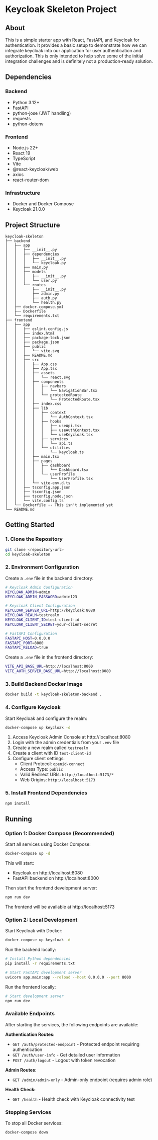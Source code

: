 # Keycloak Skeleton Project

## About

This is a simple starter app with React, FastAPI, and Keycloak for authentication. It provides a basic setup to demonstrate how we can integrate keycloak into our application for user authentication and authorization. This is only intended to help solve some of the initial integration challenges and is definitely not a production-ready solution.

## Dependencies

### Backend
- Python 3.12+
- FastAPI
- python-jose (JWT handling)
- requests
- python-dotenv

### Frontend
- Node.js 22+
- React 19
- TypeScript
- Vite
- @react-keycloak/web
- axios
- react-router-dom

### Infrastructure
- Docker and Docker Compose
- Keycloak 21.0.0

## Project Structure

```
keycloak-skeleton
├── backend
│   ├── app
│   │   ├── __init__.py
│   │   ├── dependencies
│   │   │   ├── __init__.py
│   │   │   └── keycloak.py
│   │   ├── main.py
│   │   ├── models
│   │   │   ├── __init__.py
│   │   │   └── user.py
│   │   └── routes
│   │       ├── __init__.py
│   │       ├── admin.py
│   │       ├── auth.py
│   │       └── health.py
│   ├── docker-compose.yml
│   ├── Dockerfile
│   └── requirements.txt
├── frontend
│   ├── app
│   │   ├── eslint.config.js
│   │   ├── index.html
│   │   ├── package-lock.json
│   │   ├── package.json
│   │   ├── public
│   │   │   └── vite.svg
│   │   ├── README.md
│   │   ├── src
│   │   │   ├── App.css
│   │   │   ├── App.tsx
│   │   │   ├── assets
│   │   │   │   └── react.svg
│   │   │   ├── components
│   │   │   │   ├── navbars
│   │   │   │   │   └── NavigationBar.tsx
│   │   │   │   └── protectedRoute
│   │   │   │       └── ProtectedRoute.tsx
│   │   │   ├── index.css
│   │   │   ├── lib
│   │   │   │   ├── context
│   │   │   │   │   └── AuthContext.tsx
│   │   │   │   ├── hooks
│   │   │   │   │   ├── useApi.tsx
│   │   │   │   │   ├── useAuthContext.tsx
│   │   │   │   │   └── useKeycloak.tsx
│   │   │   │   ├── services
│   │   │   │   │   └── api.ts
│   │   │   │   └── utilities
│   │   │   │       └── keycloak.ts
│   │   │   ├── main.tsx
│   │   │   ├── pages
│   │   │   │   ├── dashboard
│   │   │   │   │   └── Dashboard.tsx
│   │   │   │   └── userProfile
│   │   │   │       └── UserProfile.tsx
│   │   │   └── vite-env.d.ts
│   │   ├── tsconfig.app.json
│   │   ├── tsconfig.json
│   │   ├── tsconfig.node.json
│   │   └── vite.config.ts
│   └── Dockerfile -- This isn't implemented yet
└── README.md
```

## Getting Started

### 1. Clone the Repository

```bash
git clone <repository-url>
cd keycloak-skeleton
```

### 2. Environment Configuration

Create a `.env` file in the backend directory:

```bash
# Keycloak Admin Configuration
KEYCLOAK_ADMIN=admin
KEYCLOAK_ADMIN_PASSWORD=admin123

# Keycloak Client Configuration
KEYCLOAK_SERVER_URL=http://keycloak:8080
KEYCLOAK_REALM=testrealm
KEYCLOAK_CLIENT_ID=test-client-id
KEYCLOAK_CLIENT_SECRET=your-client-secret

# FastAPI Configuration
FASTAPI_HOST=0.0.0.0
FASTAPI_PORT=8000
FASTAPI_RELOAD=true
```

Create a `.env` file in the frontend directory:

```bash
VITE_API_BASE_URL=http://localhost:8000
VITE_AUTH_SERVER_BASE_URL=http://localhost:8080
```

### 3. Build Backend Docker Image

```bash
docker build -t keycloak-skeleton-backend .
```

### 4. Configure Keycloak

Start Keycloak and configure the realm:

```bash
docker-compose up keycloak -d
```

1. Access Keycloak Admin Console at http://localhost:8080
2. Login with the admin credentials from your `.env` file
3. Create a new realm called `testrealm`
4. Create a client with ID `test-client-id`
5. Configure client settings:
   - Client Protocol: `openid-connect`
   - Access Type: `public`
   - Valid Redirect URIs: `http://localhost:5173/*`
   - Web Origins: `http://localhost:5173`

### 5. Install Frontend Dependencies

```bash
npm install
```

## Running

### Option 1: Docker Compose (Recommended)

Start all services using Docker Compose:

```bash
docker-compose up -d
```

This will start:
- Keycloak on http://localhost:8080
- FastAPI backend on http://localhost:8000

Then start the frontend development server:

```bash
npm run dev
```

The frontend will be available at http://localhost:5173

### Option 2: Local Development

Start Keycloak with Docker:

```bash
docker-compose up keycloak -d
```

Run the backend locally:

```bash
# Install Python dependencies
pip install -r requirements.txt

# Start FastAPI development server
uvicorn app.main:app --reload --host 0.0.0.0 --port 8000
```

Run the frontend locally:

```bash
# Start development server
npm run dev
```

### Available Endpoints

After starting the services, the following endpoints are available:

**Authentication Routes:**
- `GET /auth/protected-endpoint` - Protected endpoint requiring authentication
- `GET /auth/user-info` - Get detailed user information
- `POST /auth/logout` - Logout with token revocation

**Admin Routes:**
- `GET /admin/admin-only` - Admin-only endpoint (requires admin role)

**Health Check:**
- `GET /health` - Health check with Keycloak connectivity test

### Stopping Services

To stop all Docker services:

```bash
docker-compose down
```